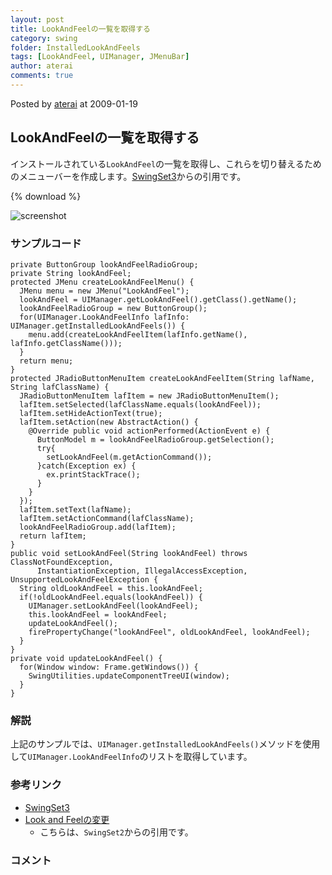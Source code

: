 ```yaml
---
layout: post
title: LookAndFeelの一覧を取得する
category: swing
folder: InstalledLookAndFeels
tags: [LookAndFeel, UIManager, JMenuBar]
author: aterai
comments: true
---
```


Posted by [aterai](http://terai.xrea.jp/aterai.html) at 2009-01-19

## LookAndFeelの一覧を取得する
インストールされている`LookAndFeel`の一覧を取得し、これらを切り替えるためのメニューバーを作成します。[SwingSet3](https://swingset3.dev.java.net/)からの引用です。

{% download %}

![screenshot](https://lh3.googleusercontent.com/_9Z4BYR88imo/TQTOmfktdJI/AAAAAAAAAco/gBdSD5Qn9-Y/s800/InstalledLookAndFeels.png)

### サンプルコード
<pre class="prettyprint"><code>private ButtonGroup lookAndFeelRadioGroup;
private String lookAndFeel;
protected JMenu createLookAndFeelMenu() {
  JMenu menu = new JMenu("LookAndFeel");
  lookAndFeel = UIManager.getLookAndFeel().getClass().getName();
  lookAndFeelRadioGroup = new ButtonGroup();
  for(UIManager.LookAndFeelInfo lafInfo: UIManager.getInstalledLookAndFeels()) {
    menu.add(createLookAndFeelItem(lafInfo.getName(), lafInfo.getClassName()));
  }
  return menu;
}
protected JRadioButtonMenuItem createLookAndFeelItem(String lafName, String lafClassName) {
  JRadioButtonMenuItem lafItem = new JRadioButtonMenuItem();
  lafItem.setSelected(lafClassName.equals(lookAndFeel));
  lafItem.setHideActionText(true);
  lafItem.setAction(new AbstractAction() {
    @Override public void actionPerformed(ActionEvent e) {
      ButtonModel m = lookAndFeelRadioGroup.getSelection();
      try{
        setLookAndFeel(m.getActionCommand());
      }catch(Exception ex) {
        ex.printStackTrace();
      }
    }
  });
  lafItem.setText(lafName);
  lafItem.setActionCommand(lafClassName);
  lookAndFeelRadioGroup.add(lafItem);
  return lafItem;
}
public void setLookAndFeel(String lookAndFeel) throws ClassNotFoundException,
      InstantiationException, IllegalAccessException, UnsupportedLookAndFeelException {
  String oldLookAndFeel = this.lookAndFeel;
  if(!oldLookAndFeel.equals(lookAndFeel)) {
    UIManager.setLookAndFeel(lookAndFeel);
    this.lookAndFeel = lookAndFeel;
    updateLookAndFeel();
    firePropertyChange("lookAndFeel", oldLookAndFeel, lookAndFeel);
  }
}
private void updateLookAndFeel() {
  for(Window window: Frame.getWindows()) {
    SwingUtilities.updateComponentTreeUI(window);
  }
}
</code></pre>

### 解説
上記のサンプルでは、`UIManager.getInstalledLookAndFeels()`メソッドを使用して`UIManager.LookAndFeelInfo`のリストを取得しています。

### 参考リンク
- [SwingSet3](https://swingset3.dev.java.net/)
- [Look and Feelの変更](http://terai.xrea.jp/Swing/LookAndFeel.html)
    - こちらは、`SwingSet2`からの引用です。

<!-- dummy comment line for breaking list -->

### コメント
